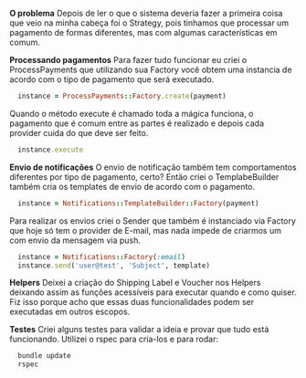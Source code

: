 __O problema__
Depois de ler o que o sistema deveria fazer a primeira coisa que veio na minha cabeça foi o Strategy, pois tinhamos que processar um pagamento de formas diferentes, mas com algumas características em comum.

__Processando pagamentos__
Para fazer tudo funcionar eu criei o ProcessPayments que utilizando sua Factory você obtem uma instancia de acordo com o tipo de pagamento que será executado.

```ruby
  instance = ProcessPayments::Factory.create(payment)
```
Quando o método execute é chamado toda a mágica funciona, o pagamento que é comum entre as partes é realizado e depois cada provider cuida do que deve ser feito.

```ruby
  instance.execute
```

__Envio de notificações__
O envio de notificação também tem comportamentos diferentes por tipo de pagamento, certo? Então criei o TemplabeBuilder também cria os templates de envio de acordo com o pagamento.

```ruby
  instance = Notifications::TemplateBuilder::Factory(payment)
```

Para realizar os envios criei o Sender que também é instanciado via Factory que hoje só tem o provider de E-mail, mas nada impede de criarmos um com envio da mensagem via push.

```ruby
  instance = Notifications::Factory(:email)
  instance.send('user@test', 'Subject', template)
```


__Helpers__
Deixei a criação do Shipping Label e Voucher nos Helpers deixando assim as funções acessíveis para executar quando e como quiser.
Fiz isso porque acho que essas duas funcionalidades podem ser executadas em outros escopos.

__Testes__
Criei alguns testes para validar a ideia e provar que tudo está funcionando.
Utilizei o rspec para cria-los e para rodar:

```ruby
  bundle update
  rspec
```
